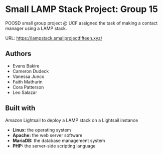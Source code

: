 # Small LAMP Stack Project: Group 15
POOSD small group project @ UCF assigned the task of making a contact manager using a LAMP stack.

URL: https://lampstack.smallprojectfifteen.xyz/

## Authors
  - Evans Bakire
  - Cameron Dudeck
  - Vanessa Junco
  - Faith Mathurin
  - Cora Patterson
  - Leo Salazar

## Built with
Amazon Lightsail to deploy a LAMP stack on a Lightsail instance
  - **Linux:** the operating system
  - **Apache:** the web server software
  - **MariaDB:** the database management system
  - **PHP:** the server-side scripting language
